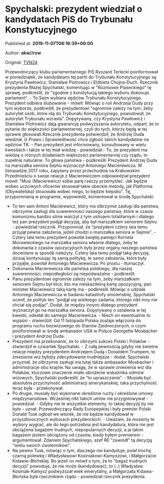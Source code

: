 
# Spychalski: prezydent wiedział o kandydatach PiS do Trybunału Konstytucyjnego

Published at: **2019-11-07T08:16:39+00:00**

Author: **akw//rzw**

Original: [TVN24](https://www.tvn24.pl/wiadomosci-z-kraju,3/rzecznik-prezydenta-blazej-spychalski-andrzej-duda-wiedzial-o-kandydatach-pis-do-trybunalu-konstytucyjnego,983583.html)

Przewodniczący klubu parlamentarnego PiS Ryszard Terlecki poinformował w poniedziałek, że kandydatami tej partii do Trybunału Konstytucyjnego są Krystyna Pawłowicz, Stanisław Piotrowicz i Elżbieta Chojna-Duch.
Rzecznik prezydenta Błażej Spychalski, komentując w "Rozmowie Piaseckiego" tę sprawę, podkreślił, że "zgodnie z konstytucją takiego wyboru dokonuje parlament". - To Sejm wybiera sędziów Trybunału Konstytucyjnego. Prezydent odbiera ślubowanie - mówił. Mówiąc o roli Andrzeja Dudy przy tym wyborze, podkreślił, że prezydentowi "ogromnie zależy na tym, żeby autorytet osób, które idą do Trybunału Konstytucyjnego, powodował, że autorytet Trybunału wzrasta".
Dopytywany, czy Krystyna Pawłowicz i Stanisław Piotrowicz dają gwarancję podwyższania autorytetu, odparł, że to pytanie do większości parlamentarnej, czyli do tych, którzy będą w tej sprawie głosowali.Rzecznik prezydenta potwierdził, że Andrzej Duda wiedział, iż Prawo i Sprawiedliwość chce zgłosić takich kandydatów na sędziów TK. - Pan prezydent jest informowany, konsultowany w wielu kwestiach i także w tej miał wiedzę - powiedział.- To, że prezydent ma wiedzę o różnych działaniach większości parlamentarnej czy rządu, to zupełnie naturalne. To głowa państwa - podkreślił.
Prezydent Andrzej Duda na marszałka seniora Sejmu wyznaczył Antoniego Macierewicza. W listopadzie 2017 roku, zapytany przez przechodnia na Krakowskim Przedmieściu o swoje relacje z Macierewiczem odpowiedział prezydent mówił: "Musi (Macierewicz) sobie parę rzeczy przemyśleć. Jak będzie wobec uczciwych oficerów stosował takie ubeckie metody, jak Platforma (Obywatelska) stosowała wobec niego, to będzie kiepsko".
Tę, przypomnianą w programie, wypowiedź, komentował w środę Spychalski.
- To ten sam Antoni Macierewicz, który ma olbrzymie zasługi dla państwa, olbrzymie zasługi dla suwerenności naszego państwa, które w czasie komunizmu bardzo silnie walczył z tym ustrojem totalitarnym i dlatego też pan prezydent podjął decyzję, aby był marszałkiem seniorem Sejmu - powiedział rzecznik.
Przypomniał, że "prezydent cztery lata temu przyjął pewne założenia, jeżeli chodzi o marszałka seniora w Sejmie". - Cztery lata temu prezydent powołał świętej pamięci Kornela Morawieckiego na marszałka seniora właśnie dlatego, żeby te dokonania z czasów opozycyjnych były przez organy naszego państwa doceniane w sposób należyty. Cztery lata temu podjął taką decyzję, dzisiaj kontynuując tę samą politykę, te samo założenia, które były przyjęte, powołał Antoniego Macierewicza. Po prostu - tłumaczył.
- Dokonania Macierewicza dla państwa polskiego, dla naszej suwerenności, niepodległości są niepodważalne - podkreślił.
- Panu prezydentowi ogromnie zależy na tym, żeby marszałkiem seniorem Sejmu był ktoś, kto ma nieskazitelną kartę opozycyjną, pan minister Macierewicz taką kartę ma - podkreślił.
Mówiąc o udziale Antoniego Macierewicza w badaniu katastrofy smoleńskiej, Spychalski ocenił, że polityk ten "podjął się wielkiego zadania, którego nikt inny nie chciał się podjąć". Dodał, że między innymi dlatego prezydent wyznaczył go na marszałka seniora. Dopytywany o ustalenia w tej kwestii, odesłał do samego Macierewicza. - Niech on ewentualnie to wyjaśni - stwierdził.
Od 11 listopada Polska zostaje włączona do programu ruchu bezwizowego do Stanów Zjednoczonych, o czym poinformowali w środę ambasador USA w Polsce Georgette Mosbacher i prezydent Andrzej Duda.
- Prezydent ma przekonanie, że to olbrzymi sukces Polski i Polaków - stwierdził w czwartek Spychalski. - Z całą pewnością gdyby nie świetne relacje między prezydentem Andrzejem Dudą i Donaldem Trumpem, to zniesienie wiz byłoby zdecydowanie trudniejsze - dodał.
Spychalski przyznał, że olbrzymie zasługi ma tutaj także ambasador Mosbacher i administracje obu krajów.
Na uwagę, że w sprawie zniesienia wiz dla Polaków, kluczowe znaczenie miało obniżenie wskaźnika odmów wizowych, Spychalski podkreślił, że "to upraszczanie". - Musiała być absolutna przychylność administracji amerykańskiej, taka przychylność teraz była - przekonywał.
- Po drugie, musiały być wykonane określone ruchy i określone umowy międzynarodowe. Wcześniej nikt takich umów nie przygotowywał - powiedział. - Gdyby nie te wszystkie elementy, to takiej decyzji by nie było - uznał.
Przewodniczący Rady Europejskiej i były premier Polski Donald Tusk ogłosił we wtorek, że nie będzie kandydował w przyszłorocznych wyborach prezydenckich. - Uważam, że możemy te wybory wygrać, ale do tego potrzebna jest kandydatura, która nie jest obciążona bagażem trudnych, niepopularnych decyzji, a ja takim bagażem jestem obciążony od czasów, kiedy byłem premierem - argumentował.
Zdaniem Spychalskiego, szef RE "zawiódł" tą decyzją "wielu swoich zwolenników".
- Na pewno Tusk, mówiąc o tym, dlaczego nie kandyduje, polał trochę czarną polewkę i Władysławowi Kosiniakowi-Kamyszowi, i Małgorzacie Kidawie-Błońskiej. Bo jeżeli on mówił o tym, że to "bagaż trudnych decyzji" powoduje, że nie może (kandydować), to (..) Władysław Kosiniak-Kamysz podwyższał wiek emerytalny, a Małgorzata Kidawa-Błońska była rzecznikiem rządu - powiedział rzecznik prezydenta.
